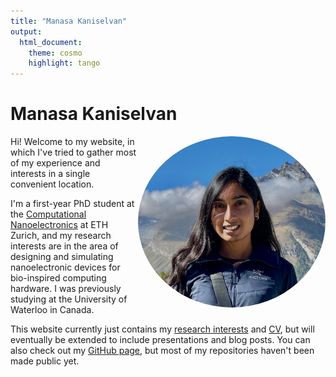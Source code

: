 ```yaml
---
title: "Manasa Kaniselvan"
output:
  html_document:
    theme: cosmo
    highlight: tango
---
```


# Manasa Kaniselvan
<img align="right" src="/media/me.png" height="auto" width="300" style="border-radius:50%">

Hi! Welcome to my website, in which I've tried to gather most of my experience and interests in a single convenient location.

I'm a first-year PhD student at the [Computational Nanoelectronics](https://nano-tcad.ee.ethz.ch) at ETH Zurich, and my research interests are in the area of designing and simulating nanoelectronic devices for bio-inspired computing hardware. I was previously studying at the University of Waterloo in Canada.

This website currently just contains my [research interests](/about) and [CV](/cv), but will eventually be extended to include presentations and blog posts. You can also check out my [GitHub page](https://github.com/manasakani), but most of my repositories haven't been made public yet.
